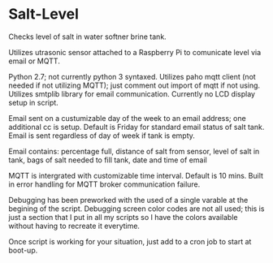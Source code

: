 # Salt-Level
Checks level of salt in water softner brine tank.

Utilizes utrasonic sensor attached to a Raspberry Pi to comunicate level via email or MQTT.

Python 2.7; not currently python 3 syntaxed.
Utilizes paho mqtt client (not needed if not utilizing MQTT); just comment out import of mqtt if not using.
Utilizes smtplib library for email communication.
Currently no LCD display setup in script.

Email sent on a custumizable day of the week to an email address; one additional cc is setup.
Default is Friday for standard email status of salt tank.
Email is sent regardless of day of week if tank is empty.

Email contains: percentage full, distance of salt from sensor, level of salt in tank, bags of salt needed to fill tank, date and time of email

MQTT is intergrated with customizable time interval.  Default is 10 mins.
Built in error handling for MQTT broker communication failure.

Debugging has been preworked with the used of a single varable at the begining of the script.
Debugging screen color codes are not all used; this is just a section that I put in all my scripts so I have the colors available without having to recreate it everytime.

Once script is working for your situation, just add to a cron job to start at boot-up.

